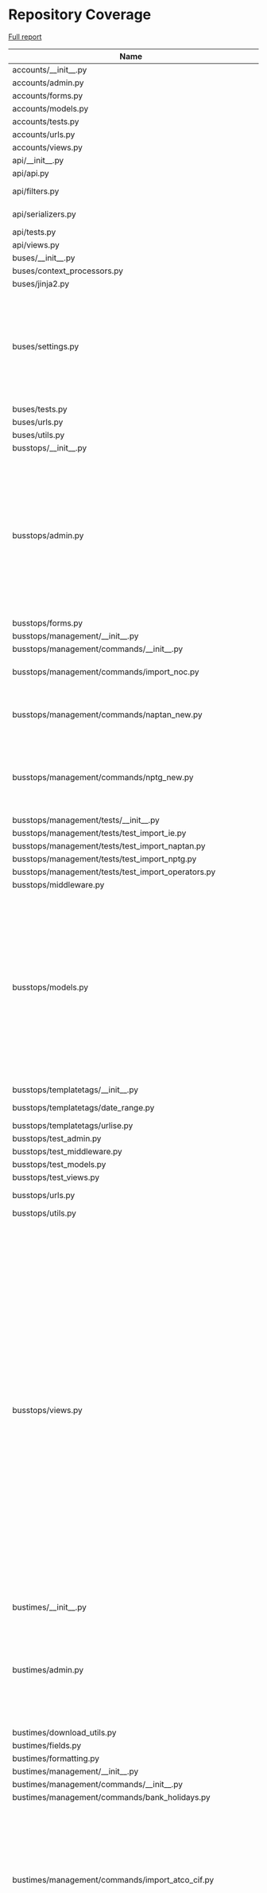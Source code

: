 # Repository Coverage

[Full report](https://htmlpreview.github.io/?https://github.com/jclgoodwin/bustimes.org/blob/python-coverage-comment-action-data/htmlcov/index.html)

| Name                                                            |    Stmts |     Miss |   Cover |   Missing |
|---------------------------------------------------------------- | -------: | -------: | ------: | --------: |
| accounts/\_\_init\_\_.py                                        |        0 |        0 |    100% |           |
| accounts/admin.py                                               |       41 |        0 |    100% |           |
| accounts/forms.py                                               |       50 |        0 |    100% |           |
| accounts/models.py                                              |       25 |        0 |    100% |           |
| accounts/tests.py                                               |      103 |        0 |    100% |           |
| accounts/urls.py                                                |        4 |        0 |    100% |           |
| accounts/views.py                                               |       62 |        1 |     98% |       110 |
| api/\_\_init\_\_.py                                             |        0 |        0 |    100% |           |
| api/api.py                                                      |       11 |        0 |    100% |           |
| api/filters.py                                                  |       67 |        6 |     91% |65-69, 106 |
| api/serializers.py                                              |      111 |        4 |     96% |   221-224 |
| api/tests.py                                                    |        9 |        0 |    100% |           |
| api/views.py                                                    |       94 |        0 |    100% |           |
| buses/\_\_init\_\_.py                                           |        0 |        0 |    100% |           |
| buses/context\_processors.py                                    |        5 |        0 |    100% |           |
| buses/jinja2.py                                                 |       36 |        2 |     94% |    40, 61 |
| buses/settings.py                                               |      123 |       31 |     75% |96-105, 122, 141-149, 205, 224-232, 249-265, 317 |
| buses/tests.py                                                  |        5 |        0 |    100% |           |
| buses/urls.py                                                   |        5 |        0 |    100% |           |
| buses/utils.py                                                  |       23 |        4 |     83% |     34-37 |
| busstops/\_\_init\_\_.py                                        |        0 |        0 |    100% |           |
| busstops/admin.py                                               |      318 |       16 |     95% |103-109, 184, 243-251, 333-334, 380, 455, 459, 508, 542, 586, 590, 614, 618 |
| busstops/forms.py                                               |       46 |        0 |    100% |           |
| busstops/management/\_\_init\_\_.py                             |        0 |        0 |    100% |           |
| busstops/management/commands/\_\_init\_\_.py                    |        0 |        0 |    100% |           |
| busstops/management/commands/import\_noc.py                     |      125 |        3 |     98% |155, 179, 238 |
| busstops/management/commands/naptan\_new.py                     |      160 |       10 |     94% |39, 41, 165-173, 214, 263 |
| busstops/management/commands/nptg\_new.py                       |       94 |        7 |     93% |148, 158, 163, 169-170, 172-173 |
| busstops/management/tests/\_\_init\_\_.py                       |        0 |        0 |    100% |           |
| busstops/management/tests/test\_import\_ie.py                   |       63 |        0 |    100% |           |
| busstops/management/tests/test\_import\_naptan.py               |       67 |        0 |    100% |           |
| busstops/management/tests/test\_import\_nptg.py                 |       31 |        0 |    100% |           |
| busstops/management/tests/test\_import\_operators.py            |       64 |        0 |    100% |           |
| busstops/middleware.py                                          |       28 |        7 |     75% |     29-43 |
| busstops/models.py                                              |      602 |       21 |     97% |275, 321, 427, 464, 514, 540, 596, 630, 668, 820, 853, 925, 937-941, 996, 1005, 1045, 1060, 1097 |
| busstops/templatetags/\_\_init\_\_.py                           |        0 |        0 |    100% |           |
| busstops/templatetags/date\_range.py                            |       25 |        3 |     88% | 9, 22, 28 |
| busstops/templatetags/urlise.py                                 |       16 |        0 |    100% |           |
| busstops/test\_admin.py                                         |       52 |        0 |    100% |           |
| busstops/test\_middleware.py                                    |       10 |        0 |    100% |           |
| busstops/test\_models.py                                        |      137 |        0 |    100% |           |
| busstops/test\_views.py                                         |      270 |        0 |    100% |           |
| busstops/urls.py                                                |       20 |        2 |     90% |   136-138 |
| busstops/utils.py                                               |       11 |        0 |    100% |           |
| busstops/views.py                                               |      636 |       49 |     92% |121, 162-171, 464, 490, 528, 673, 691, 751-754, 756, 887-892, 905, 982, 1010-1011, 1016-1017, 1025-1034, 1187, 1208, 1210, 1236-1240, 1289, 1362, 1392-1393, 1396-1400, 1550, 1562-1563, 1568, 1580-1581 |
| bustimes/\_\_init\_\_.py                                        |        0 |        0 |    100% |           |
| bustimes/admin.py                                               |      113 |       15 |     87% |64, 67-68, 74, 77-78, 81-82, 139-143, 166, 174, 187, 190, 201 |
| bustimes/download\_utils.py                                     |       32 |        0 |    100% |           |
| bustimes/fields.py                                              |       31 |        1 |     97% |        12 |
| bustimes/formatting.py                                          |       19 |        0 |    100% |           |
| bustimes/management/\_\_init\_\_.py                             |        0 |        0 |    100% |           |
| bustimes/management/commands/\_\_init\_\_.py                    |        0 |        0 |    100% |           |
| bustimes/management/commands/bank\_holidays.py                  |       52 |        1 |     98% |       102 |
| bustimes/management/commands/import\_atco\_cif.py               |      235 |       25 |     89% |28-35, 40, 43-44, 71, 203, 205, 208, 210, 218, 224, 288, 321-326, 366-367, 434 |
| bustimes/management/commands/import\_bod\_timetables.py         |      271 |       25 |     91% |48, 99, 103, 106-109, 114, 119-120, 141, 169, 179, 191-192, 259, 269-273, 289-291, 314, 330-331, 347 |
| bustimes/management/commands/import\_gtfs.py                    |      237 |       23 |     90% |78, 82, 132-133, 145, 152, 224, 226, 286-287, 289-290, 326-327, 333-334, 338-341, 349-351, 415 |
| bustimes/management/commands/import\_gtfs\_ember.py             |      167 |       12 |     93% |78-79, 94, 137, 142, 159, 184, 225, 236, 246, 323-324 |
| bustimes/management/commands/import\_gtfs\_flixbus.py           |      144 |        3 |     98% |75, 142, 210 |
| bustimes/management/commands/import\_ni.py                      |       31 |        0 |    100% |           |
| bustimes/management/commands/import\_passenger.py               |      116 |       35 |     70% |51-54, 56-58, 64, 103, 113-117, 143-180 |
| bustimes/management/commands/import\_tnds.py                    |       43 |        0 |    100% |           |
| bustimes/management/commands/import\_transxchange.py            |      798 |       79 |     90% |85, 97, 143-144, 226-227, 282-283, 293, 301-302, 357, 361, 363, 464, 547-561, 590, 593, 711, 753-754, 791-792, 794-795, 839, 850, 888, 914, 918-920, 932-933, 976-980, 1026-1031, 1045, 1069, 1077, 1079-1082, 1105, 1132, 1171, 1202-1203, 1233-1235, 1242, 1247-1248, 1259, 1264, 1277, 1302, 1336-1337, 1373-1374, 1419 |
| bustimes/management/tests/\_\_init\_\_.py                       |        0 |        0 |    100% |           |
| bustimes/management/tests/test\_bank\_holidays.py               |       20 |        0 |    100% |           |
| bustimes/management/tests/test\_import\_atco\_cif.py            |       70 |        0 |    100% |           |
| bustimes/management/tests/test\_import\_bod.py                  |      242 |        0 |    100% |           |
| bustimes/management/tests/test\_import\_gtfs.py                 |      104 |        0 |    100% |           |
| bustimes/management/tests/test\_import\_gtfs\_ember\_flixbus.py |       78 |        0 |    100% |           |
| bustimes/management/tests/test\_import\_ni.py                   |       21 |        0 |    100% |           |
| bustimes/management/tests/test\_import\_passenger.py            |       23 |        0 |    100% |           |
| bustimes/management/tests/test\_import\_transxchange.py         |      742 |        0 |    100% |           |
| bustimes/management/tests/test\_tnds.py                         |       19 |        0 |    100% |           |
| bustimes/models.py                                              |      340 |        8 |     98% |111, 372, 375, 404, 449-452, 484 |
| bustimes/test\_get\_trip.py                                     |       31 |        0 |    100% |           |
| bustimes/tests.py                                               |      129 |        0 |    100% |           |
| bustimes/timetables.py                                          |      634 |       52 |     92% |101-114, 224-235, 266-267, 327, 339-342, 354, 368-373, 387, 406, 481, 484, 500-503, 505, 532, 641-656, 742-743, 814, 960-962 |
| bustimes/urls.py                                                |        3 |        0 |    100% |           |
| bustimes/utils.py                                               |      180 |       10 |     94% |207, 233-235, 255-256, 325, 342-343, 391 |
| bustimes/views.py                                               |      369 |       75 |     80% |162-176, 185-187, 195-204, 206-214, 221, 243, 333, 342, 378, 384, 464, 554, 578-580, 597, 601-629, 657-668, 677-683 |
| departures/\_\_init\_\_.py                                      |        0 |        0 |    100% |           |
| departures/avl.py                                               |       12 |        1 |     92% |        14 |
| departures/gtfsr.py                                             |       91 |        2 |     98% |   91, 111 |
| departures/live.py                                              |      134 |       14 |     90% |44, 59, 61, 63, 80-85, 146, 157, 169, 183 |
| departures/sources.py                                           |      223 |       34 |     85% |34, 58, 63, 67, 100, 116, 126, 129-131, 141-148, 153-154, 168-169, 177-178, 245, 326, 343, 416, 420-421, 427-428, 431, 439 |
| departures/test\_gtfsr\_trip\_updates.py                        |       45 |        0 |    100% |           |
| departures/test\_gtfsr\_vehicle\_positions.py                   |       33 |        0 |    100% |           |
| departures/test\_live.py                                        |      111 |        0 |    100% |           |
| disruptions/\_\_init\_\_.py                                     |        0 |        0 |    100% |           |
| disruptions/admin.py                                            |       33 |        1 |     97% |        69 |
| disruptions/models.py                                           |       86 |        6 |     93% |47, 76, 100, 108, 118, 146 |
| disruptions/siri\_sx.py                                         |      124 |       14 |     89% |54, 74, 86-89, 100-101, 132, 142-146 |
| disruptions/test\_siri\_sx.py                                   |       48 |        0 |    100% |           |
| disruptions/test\_tfl\_disruptions.py                           |       34 |        0 |    100% |           |
| disruptions/tests.py                                            |       16 |        0 |    100% |           |
| disruptions/tfl\_disruptions.py                                 |       91 |        2 |     98% |    49, 85 |
| disruptions/urls.py                                             |        3 |        0 |    100% |           |
| disruptions/views.py                                            |       23 |        0 |    100% |           |
| fares/\_\_init\_\_.py                                           |        0 |        0 |    100% |           |
| fares/admin.py                                                  |       37 |        2 |     95% |    26, 29 |
| fares/forms.py                                                  |       26 |        3 |     88% | 18, 41-42 |
| fares/management/commands/\_\_init\_\_.py                       |        0 |        0 |    100% |           |
| fares/management/commands/import\_netex\_fares.py               |      353 |       59 |     83% |28, 69-70, 121, 128-130, 223-224, 323, 367-368, 449, 528-535, 555, 564-565, 583-588, 595-632, 652-653, 663-664, 670-679 |
| fares/management/commands/mytrip\_ticketing.py                  |       38 |        3 |     92% | 15, 44-45 |
| fares/models.py                                                 |      176 |        8 |     95% |60, 142, 217, 222, 245-246, 250-251 |
| fares/mytrip.py                                                 |       53 |        4 |     92% |35, 49-50, 73 |
| fares/test\_mytrip.py                                           |       40 |        0 |    100% |           |
| fares/tests.py                                                  |       79 |        0 |    100% |           |
| fares/urls.py                                                   |        3 |        0 |    100% |           |
| fares/views.py                                                  |       44 |        0 |    100% |           |
| manage.py                                                       |        6 |        0 |    100% |           |
| transxchange/\_\_init\_\_.py                                    |        0 |        0 |    100% |           |
| transxchange/test\_txc.py                                       |       23 |        0 |    100% |           |
| transxchange/txc.py                                             |      482 |       18 |     96% |54, 125, 172, 232, 260, 306-313, 380, 382, 426, 447, 509, 542-543, 698, 729 |
| vehicles/\_\_init\_\_.py                                        |        0 |        0 |    100% |           |
| vehicles/admin.py                                               |      251 |       34 |     86% |32, 60, 87, 89, 182-183, 192, 205-206, 222, 251, 254, 277, 283, 285, 287, 290, 319, 335, 341, 404-419, 432, 445, 462, 505-507 |
| vehicles/apps.py                                                |        6 |        0 |    100% |           |
| vehicles/context\_processors.py                                 |       14 |        0 |    100% |           |
| vehicles/fields.py                                              |       23 |        0 |    100% |           |
| vehicles/filters.py                                             |       20 |        0 |    100% |           |
| vehicles/form\_fields.py                                        |       15 |        0 |    100% |           |
| vehicles/forms.py                                               |       94 |        3 |     97% |130, 168, 206 |
| vehicles/management/\_\_init\_\_.py                             |        0 |        0 |    100% |           |
| vehicles/management/commands/\_\_init\_\_.py                    |        0 |        0 |    100% |           |
| vehicles/management/commands/import\_bod\_avl.py                |      405 |       57 |     86% |51, 126, 142, 152-153, 196-199, 202-205, 248, 264, 279-280, 302-320, 371, 373, 379, 410, 416, 431-432, 476-489, 517, 524-525, 540, 569, 603, 677-678, 702, 714, 718 |
| vehicles/management/commands/import\_bushub.py                  |       83 |       18 |     78% |16-17, 21-22, 25-26, 30, 34, 42, 53, 56, 72-73, 82, 92, 111, 119, 145 |
| vehicles/management/commands/import\_edinburgh.py               |       63 |        7 |     89% |44, 72, 76-79, 81-86 |
| vehicles/management/commands/import\_gtfsr\_ember.py            |       44 |        1 |     98% |        53 |
| vehicles/management/commands/import\_gtfsr\_ie.py               |       97 |        5 |     95% |94, 140, 149, 156, 160 |
| vehicles/management/commands/import\_live\_jersey.py            |       44 |        3 |     93% |27, 31, 39 |
| vehicles/management/commands/import\_nx.py                      |      146 |       29 |     80% |92, 109-111, 113-114, 117-118, 131, 139-146, 150-153, 167-170, 173, 185-186, 196, 207 |
| vehicles/management/commands/import\_polar.py                   |       84 |       28 |     67% |13-14, 25, 29, 33, 41, 44, 49-55, 61-63, 67, 77-78, 81, 95-98, 101, 114, 121 |
| vehicles/management/commands/import\_stagecoach\_avl.py         |       72 |        5 |     93% |124, 134, 139-140, 172 |
| vehicles/management/commands/signalr.py                         |       74 |        5 |     93% |59, 77-79, 94 |
| vehicles/management/commands/siri\_vm\_subscribe.py             |       26 |        0 |    100% |           |
| vehicles/management/import\_live\_vehicles.py                   |      333 |       55 |     83% |46, 59-75, 132, 141, 147-149, 151, 173, 202, 211-214, 223, 236, 244, 253-254, 256-257, 262-263, 277-283, 315-316, 357, 360-361, 382-383, 389, 480, 517-519, 529, 549, 556-557, 562-564 |
| vehicles/management/tests/\_\_init\_\_.py                       |        0 |        0 |    100% |           |
| vehicles/management/tests/test\_bod\_avl.py                     |      293 |        0 |    100% |           |
| vehicles/management/tests/test\_bushub.py                       |       48 |        0 |    100% |           |
| vehicles/management/tests/test\_edinburgh.py                    |       49 |        0 |    100% |           |
| vehicles/management/tests/test\_import\_live\_jersey.py         |       31 |        0 |    100% |           |
| vehicles/management/tests/test\_import\_nx.py                   |       43 |        0 |    100% |           |
| vehicles/management/tests/test\_polar.py                        |       33 |        0 |    100% |           |
| vehicles/management/tests/test\_signalr.py                      |       22 |        0 |    100% |           |
| vehicles/management/tests/test\_siri\_post.py                   |       40 |        0 |    100% |           |
| vehicles/management/tests/test\_stagecoach\_avl.py              |       33 |        0 |    100% |           |
| vehicles/management/tests/test\_stats.py                        |       24 |        0 |    100% |           |
| vehicles/models.py                                              |      498 |       37 |     93% |75, 191, 216, 283, 302, 308, 380, 386, 437, 458, 573-574, 587, 595, 612-614, 622-623, 626-627, 632-633, 658, 679-683, 714, 721-724, 766, 779, 788, 804 |
| vehicles/rtpi.py                                                |       76 |        1 |     99% |        28 |
| vehicles/signals.py                                             |       11 |        0 |    100% |           |
| vehicles/tasks.py                                               |      136 |       22 |     84% |80, 85, 95, 102-105, 108, 110, 119, 132, 136-137, 155, 169, 182, 188-189, 197, 249-250, 253 |
| vehicles/test\_models.py                                        |       62 |        0 |    100% |           |
| vehicles/test\_schedule\_adherence.py                           |       75 |        0 |    100% |           |
| vehicles/tests.py                                               |      435 |        0 |    100% |           |
| vehicles/time\_aware\_polyline.py                               |       56 |       28 |     50% |18, 36, 49, 54, 57, 87-98, 106-120 |
| vehicles/urls.py                                                |        4 |        0 |    100% |           |
| vehicles/utils.py                                               |      116 |        5 |     96% |41, 144, 156-157, 161 |
| vehicles/views.py                                               |      588 |       56 |     90% |345-346, 397, 424, 439-440, 459-460, 473, 491-492, 546, 564-565, 570, 586-587, 605-624, 702-703, 710, 724, 832, 834, 836, 841, 886-887, 899-901, 988, 991-992, 1002, 1018-1023, 1051-1052, 1080-1081, 1127, 1195-1233 |
| vosa/\_\_init\_\_.py                                            |        0 |        0 |    100% |           |
| vosa/admin.py                                                   |       36 |        0 |    100% |           |
| vosa/management/commands/\_\_init\_\_.py                        |        0 |        0 |    100% |           |
| vosa/management/commands/import\_vosa.py                        |      162 |        3 |     98% |25-26, 206 |
| vosa/models.py                                                  |       75 |        0 |    100% |           |
| vosa/tests.py                                                   |       60 |        0 |    100% |           |
| vosa/urls.py                                                    |        3 |        0 |    100% |           |
| vosa/views.py                                                   |       57 |        0 |    100% |           |
|                                                       **TOTAL** | **16270** | **1103** | **93%** |           |


## Setup coverage badge

Below are examples of the badges you can use in your main branch `README` file.

### Direct image

[![Coverage badge](https://raw.githubusercontent.com/jclgoodwin/bustimes.org/python-coverage-comment-action-data/badge.svg)](https://htmlpreview.github.io/?https://github.com/jclgoodwin/bustimes.org/blob/python-coverage-comment-action-data/htmlcov/index.html)

This is the one to use if your repository is private or if you don't want to customize anything.

### [Shields.io](https://shields.io) Json Endpoint

[![Coverage badge](https://img.shields.io/endpoint?url=https://raw.githubusercontent.com/jclgoodwin/bustimes.org/python-coverage-comment-action-data/endpoint.json)](https://htmlpreview.github.io/?https://github.com/jclgoodwin/bustimes.org/blob/python-coverage-comment-action-data/htmlcov/index.html)

Using this one will allow you to [customize](https://shields.io/endpoint) the look of your badge.
It won't work with private repositories. It won't be refreshed more than once per five minutes.

### [Shields.io](https://shields.io) Dynamic Badge

[![Coverage badge](https://img.shields.io/badge/dynamic/json?color=brightgreen&label=coverage&query=%24.message&url=https%3A%2F%2Fraw.githubusercontent.com%2Fjclgoodwin%2Fbustimes.org%2Fpython-coverage-comment-action-data%2Fendpoint.json)](https://htmlpreview.github.io/?https://github.com/jclgoodwin/bustimes.org/blob/python-coverage-comment-action-data/htmlcov/index.html)

This one will always be the same color. It won't work for private repos. I'm not even sure why we included it.

## What is that?

This branch is part of the
[python-coverage-comment-action](https://github.com/marketplace/actions/python-coverage-comment)
GitHub Action. All the files in this branch are automatically generated and may be
overwritten at any moment.